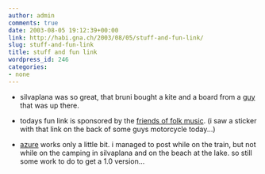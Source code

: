 ```yaml
---
author: admin
comments: true
date: 2003-08-05 19:12:39+00:00
link: http://habi.gna.ch/2003/08/05/stuff-and-fun-link/
slug: stuff-and-fun-link
title: stuff and fun link
wordpress_id: 246
categories:
- none
---
```



	
  * silvaplana was so great, that bruni bought a kite and a board from a [guy](http://kitesurfshop.ch/) that was up there.


	
  * todays fun link is sponsored by the [friends of folk music](http://volksmusikfreunde.ch/). (i saw a sticker with that link on the back of some guys motorcycle today...)

	
  * [azure](http://web.vee.net/projects/azure/) works only a little bit. i managed to post while on the train, but not while on the camping in silvaplana and on the beach at the lake. so still some work to do to get a 1.0 version...


